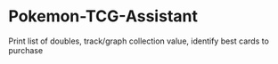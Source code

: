 # Pokemon-TCG-Assistant
Print list of doubles, track/graph collection value, identify best cards to purchase
